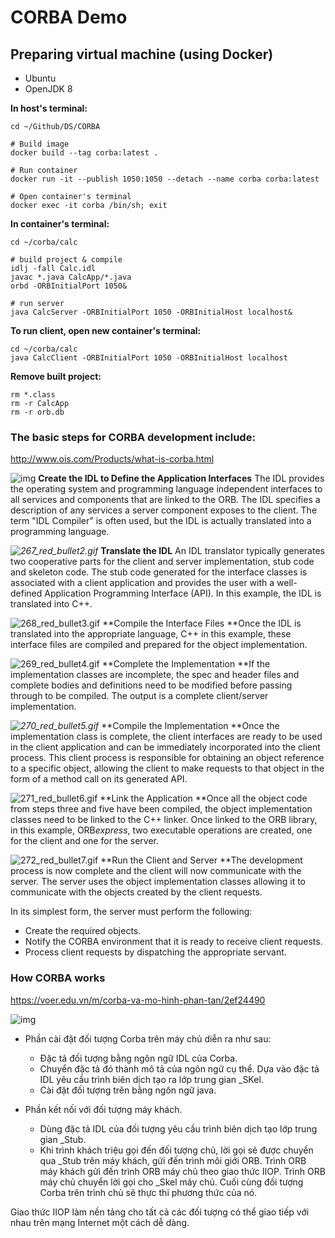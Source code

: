 # CORBA Demo
## Preparing virtual machine (using Docker)

- Ubuntu
- OpenJDK 8

**In host's terminal:**

```
cd ~/Github/DS/CORBA

# Build image
docker build --tag corba:latest .

# Run container
docker run -it --publish 1050:1050 --detach --name corba corba:latest

# Open container's terminal
docker exec -it corba /bin/sh; exit
```

**In container's terminal:**

```
cd ~/corba/calc

# build project & compile
idlj -fall Calc.idl
javac *.java CalcApp/*.java
orbd -ORBInitialPort 1050&

# run server
java CalcServer -ORBInitialPort 1050 -ORBInitialHost localhost&
```

**To run client, open new container's terminal:**

```
cd ~/corba/calc
java CalcClient -ORBInitialPort 1050 -ORBInitialHost localhost
```



**Remove built project:**

```
rm *.class
rm -r CalcApp
rm -r orb.db
```

### The basic steps for CORBA development include:

http://www.ois.com/Products/what-is-corba.html

![img](http://www.ois.com/images/stories/ois/266_red_bullet1.gif) **Create the IDL to Define the Application Interfaces**
The IDL provides the operating system and programming language independent interfaces to all services and components that are linked to the ORB. The IDL specifies a description of any services a server component exposes to the client. The term "IDL Compiler" is often used, but the IDL is actually translated into a programming language.

*![267_red_bullet2.gif](http://www.ois.com/images/stories/ois/267_red_bullet2.gif)* **Translate the IDL**
An IDL translator typically generates two cooperative parts for the client and server implementation, stub code and skeleton code. The stub code generated for the interface classes is associated with a client application and provides the user with a well-defined Application Programming Interface (API). In this example, the IDL is translated into C++.

![268_red_bullet3.gif](http://www.ois.com/images/stories/ois/268_red_bullet3.gif) **Compile the Interface Files
**Once the IDL is translated into the appropriate language, C++ in this example, these interface files are compiled and prepared for the object implementation.

![269_red_bullet4.gif](http://www.ois.com/images/stories/ois/269_red_bullet4.gif) **Complete the Implementation
**If the implementation classes are incomplete, the spec and header files and complete bodies and definitions need to be modified before passing through to be compiled. The output is a complete client/server implementation.

*![270_red_bullet5.gif](http://www.ois.com/images/stories/ois/270_red_bullet5.gif)* **Compile the Implementation
**Once the implementation class is complete, the client interfaces are ready to be used in the client application and can be immediately incorporated into the client process. This client process is responsible for obtaining an object reference to a specific object, allowing the client to make requests to that object in the form of a method call on its generated API.

![271_red_bullet6.gif](http://www.ois.com/images/stories/ois/271_red_bullet6.gif) **Link the Application
**Once all the object code from steps three and five have been compiled, the object implementation classes need to be linked to the C++ linker. Once linked to the ORB library, in this example, ORB*express*, two executable operations are created, one for the client and one for the server.

![272_red_bullet7.gif](http://www.ois.com/images/stories/ois/272_red_bullet7.gif) **Run the Client and Server
**The development process is now complete and the client will now communicate with the server. The server uses the object implementation classes allowing it to communicate with the objects created by the client requests.



In its simplest form, the server must perform the following:

- Create the required objects.
- Notify the CORBA environment that it is ready to receive client requests.
- Process client requests by dispatching the appropriate servant.



### How CORBA works

https://voer.edu.vn/m/corba-va-mo-hinh-phan-tan/2ef24490

![img](https://voer.edu.vn/file/25855)
- Phần cài đặt đối tượng Corba trên máy chủ diễn ra như sau:
  - Đặc tả đối tượng bằng ngôn ngữ IDL của Corba.
  - Chuyển đặc tả đó thành mô tả của ngôn ngữ cụ thể. Dựa vào đặc tả IDL yêu cầu trình biên dịch tạo ra lớp trung gian _SKel.
  - Cài đặt đối tượng trên bằng ngôn ngữ java.

- Phần kết nối với đối tượng máy khách.
  - Dùng đặc tả IDL của đối tượng yêu cầu trình biên dịch tạo lớp trung gian _Stub.
  - Khi trình khách triệu gọi đến đối tượng chủ, lời gọi sẽ được chuyển qua _Stub trên máy khách, gửi đến trình môi giới ORB. Trình ORB máy khách gửi đến trình ORB máy chủ theo giao thức IIOP. Trình ORB máy chủ chuyển lời gọi cho _Skel máy chủ. Cuối cùng đối tượng Corba trên trình chủ sẽ thực thi phương thức của nó. 

Giao thức IIOP làm nền tảng cho tất cả các đối tượng có thể giao tiếp với nhau trên mạng Internet một cách dễ dàng.
